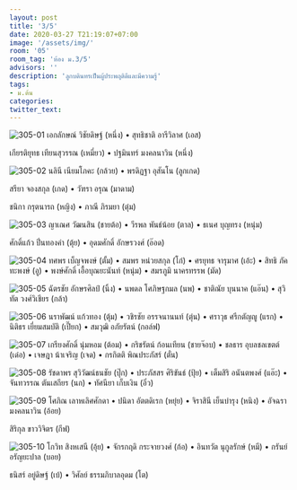```yaml
---
layout: post
title: '3/5'
date: 2020-03-27 T21:19:07+07:00
image: '/assets/img/'
room: '05'
room_tag: 'ห้อง ม.3/5'
advisors: ''
description: 'ลูกบดินทรเป็นผู้ประพฤติดีและมีความรู้'
tags:
- ม.ต้น
categories:
twitter_text:
---
```

![305-01](https://res.cloudinary.com/dbruw74ms/image/upload/r_8,c_fit,w_760/v1585318658/305-01_emu3ig.png)
เอกลักษณ์ วิชัยดิษฐ์ (หนึ่ง) • สุทธิชาติ อารีวิลาศ (เอส)

เกียรติยุทธ เทียนสุวรรณ (เหมี่ยว) • ปฐมินทร์ มงคลนาวิน (หนึ่ง)

![305-02](https://res.cloudinary.com/dbruw74ms/image/upload/r_8,c_fit,w_760/v1585318657/305-02_x0n7hp.png)
นลินี เนียมโภคะ (กล้วย) • พรดิฏฐา อุสันโน (ลูกเกด)

สรียา จองสกุล (เกด) • วัฑรา อรุณ (มาดาม)

ชนิกา กรุตนารถ (หญิง) • ภาณี ภิรมยา (ตุ๋ม)

![305-03](https://res.cloudinary.com/dbruw74ms/image/upload/r_8,c_fit,w_760/v1585318657/305-03_weldnj.png)
ญาเณศ วัฒนสิน (ชายต้อ) • วีรพล พันธ์น้อย (ตาล) • ธเนศ บุญทรง (หนุ่ม)

ศักดิ์แก้ว ปิ่นทองคำ (ตุ้ย) • อุดมศักดิ์ อักษรวงศ์ (อ๊อด)

![305-04](https://res.cloudinary.com/dbruw74ms/image/upload/r_8,c_fit,w_760/v1585318658/305-04_ic0how.png)
ทศพร เบ็ญจพงษ์ (ตั้ม) • สมพร หน่วยสกุล (โก๋) • ศรยุทธ จารุมาศ (เอ้ะ) • สิทธิ ภัคทะพงษ์ (อู) • พงษ์ศักดิ์ เอื้อบุณยะนันท์ (หนุ่ม) • สมรภูมิ นาครทรรพ (มัด)

![305-05](https://res.cloudinary.com/dbruw74ms/image/upload/r_8,c_fit,w_760/v1585318657/305-05_pjvsa8.png)
ฉัตรชัย อักษรศิลป์ (นิ้ง) • นพดล โศภิษฐกมล (นพ) • ชาติณัย บุนนาค (แอ๊น) • สุวิทัต วงศ์วิเชียร (กล้า)

![305-06](https://res.cloudinary.com/dbruw74ms/image/upload/r_8,c_fit,w_760/v1585318657/305-06_citb8m.png)
นราพัฒน์ แก้วทอง (ตุ้ม) • วชิรชัย อรรจนานนท์ (ตุ่น) • ศราวุธ ศรีกตัญญู (แรก) • นิติธร เยี่ยมสมบัติ (เปี๊ยก) • สมวุฒิ อภัยรัตน์ (กอล์ฟ)

![305-07](https://res.cloudinary.com/dbruw74ms/image/upload/r_8,c_fit,w_760/v1585318658/305-07_xeag7s.png)
เกรียงศักดิ์ นุ่มหอม (ต้อม) • กริชรัตน์ ก้อนเทียน (ชายจ๊อบ) • ชลธาร อุบลชลเขตต์ (เด๋อ) • เจษฎา น้าเจริญ (เจด) • กรกิตติ พิณประภัสร์ (ตั๋น)

![305-08](https://res.cloudinary.com/dbruw74ms/image/upload/r_8,c_fit,w_760/v1585318660/305-08_hgeied.png)
รัชดาพร สุวิวัฒน์ธนชัย (ปุ๊ก) • ประภัสสร ศิริขันธ์ (ปุ้ย) • เต็มสิริ อนันตพงศ์ (แอ๊ะ) • จันทวรรณ ตันเสถียร (นก) • ทัศนียา เก็บเงิน (อิ๋ว)

![305-09](https://res.cloudinary.com/dbruw74ms/image/upload/r_8,c_fit,w_760/v1585318660/305-09_y71wha.png)
โศภิณ เลาหเลิศศักดา • ปนิดา อัตตดิเรก (หยุ๋ย) • จิราสินี เย็นบำรุง (หนิง) • อัจฉรา มงคลนาวิน (อ้อย)

สิริกุล ขาววิจิตร (กีฟ)

![305-10](https://res.cloudinary.com/dbruw74ms/image/upload/r_8,c_fit,w_760/v1585318660/305-10_zo5fv1.png)
โกวิท สิงหเสนี (อุ้ย) • จักรกฤดิ กระจายวงศ์ (ก้อ) • อินทวัต นุกูลรักษ์ (หมี) • กรันย์ อรัญยะปาล (บอย)

ธนิสร์ อยู่ดิษฐ์ (เบ้) • วิศัลย์ ธรรมภิบาลอุดม (โต)
